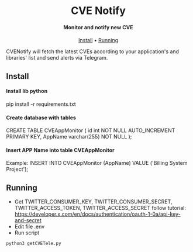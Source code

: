 <h1 align="center">
  CVE Notify
</h1>

<h4 align="center"> Monitor and notify new CVE </h4>

<p align="center">
  <a href="#install">Install</a> •
  <a href="#running">Running</a> 
</p>

CVENotify will fetch the latest CVEs according to your application's and libraries' list and send alerts via Telegram.

## Install
#### Install lib python
pip install -r requirements.txt

#### Create database with tables
CREATE TABLE CVEAppMonitor (
    id int NOT NULL AUTO_INCREMENT PRIMARY KEY,
    AppName varchar(255) NOT NULL
);

#### Insert APP Name into table CVEAppMonitor
Example: INSERT INTO CVEAppMonitor (AppName) VALUE ('Billing System Project');

## Running
- Get TWITTER_CONSUMER_KEY, TWITTER_CONSUMER_SECRET, TWITTER_ACCESS_TOKEN, TWITTER_ACCESS_SECRET follow tutorial: https://developer.x.com/en/docs/authentication/oauth-1-0a/api-key-and-secret
- Edit file .env
- Run script
```
python3 getCVETele.py
```
